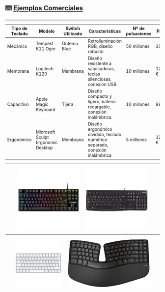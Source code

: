 ## ⌨️ [Ejemplos Comerciales](README.md)

---
| Tipo de Teclado | Modelo | Switch Utilizado | Características | Nº de pulsaciones | Precio |
|-----------------|--------|------------------|-----------------|-------------------|--------|
| Mecánico | Tempest K11 Ogre | Outemu Blue | Retroiluminación RGB, diseño robusto | 50 millones | 30 € |
| Membrana | Logitech K120 | Membrana | Diseño resistente a salpicaduras, teclas silenciosas, conexión USB | 10 millones | 12,99 € |
| Capacitivo | Apple Magic Keyboard | Tijera | Diseño compacto y ligero, batería recargable, conexión inalámbrica | 10 millones | 99 € |
| Ergonómico | Microsoft Sculpt Ergonomic Desktop | Membrana | Diseño ergonómico dividido, teclado numérico separado, conexión inalámbrica | 5 millones | 129,99 € |

---
<div style="display: flex; justify-content: center;">
  <img src="img/tempest_k11.webp" style="width: 40%; margin-right: 20px;">
  <img src="img/logitech_k120.webp" style="width: 40%;">
</div>

---
<div style="display: flex; justify-content: center;">
  <img src="img/apple_magic.webp" style="width: 30%; margin-right: 20px;">
  <img src="img/microsoft_sculpt.jpg" style="width: 53%;">
</div>
